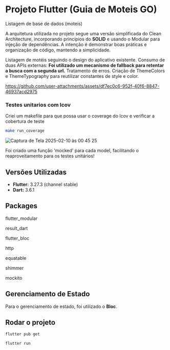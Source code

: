 # Projeto Flutter (Guia de Moteis GO)

Listagem de base de dados (moteis)

A arquitetura utilizada no projeto segue uma versão simplificada do Clean Architecture, incorporando princípios do **SOLID** e usando o Modular para injeção de dependências. A intenção é demonstrar boas práticas e organização de código, mantendo a simplicidade.

Listagem de motéis seguindo o design do aplicativo existente.
Consumo de duas APIs externas:
**Foi utilizado um mecanismo de fallback para retentar a busca com a segunda url.**
Tratamento de erros.
Criação de ThemeColors e ThemeTypography para reutilizar constantes de style e color.

https://github.com/user-attachments/assets/df7ec0c6-952f-40f6-8847-46937acd2975

### Testes unitarios com lcov

Criei um makefile para que possa usar o coverage do lcov e verificar a cobertura de teste
```sh
make run_coverage
```

![Captura de Tela 2025-02-10 às 00 45 25](https://github.com/user-attachments/assets/9fc44cfb-2709-4afa-9b97-c5e6838725fe)

Foi criado uma função 'mocked' para cada model, facilitando o reaproveitamento para os testes unitários!

## Versões Utilizadas

- **Flutter:** 3.27.3 (channel stable)
- **Dart:** 3.6.1

## Packages
flutter_modular

result_dart

flutter_bloc

http

equatable

shimmer

mockito

## Gerenciamento de Estado

Para o gerenciamento de estado, foi utilizado o **Bloc**.

## Rodar o projeto

```sh
flutter pub get

flutter run
